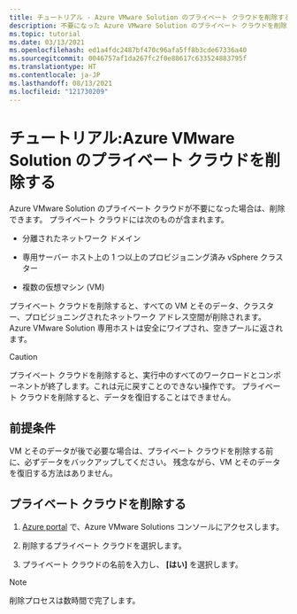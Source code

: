 ```yaml
---
title: チュートリアル - Azure VMware Solution のプライベート クラウドを削除する
description: 不要になった Azure VMware Solution のプライベート クラウドを削除する方法について説明します。
ms.topic: tutorial
ms.date: 03/13/2021
ms.openlocfilehash: ed1a4fdc2487bf470c96afa5ff8b3cde67336a40
ms.sourcegitcommit: 0046757af1da267fc2f0e88617c633524883795f
ms.translationtype: HT
ms.contentlocale: ja-JP
ms.lasthandoff: 08/13/2021
ms.locfileid: "121730209"
---
```

# <a name="tutorial-delete-an-azure-vmware-solution-private-cloud"></a>チュートリアル:Azure VMware Solution のプライベート クラウドを削除する

Azure VMware Solution のプライベート クラウドが不要になった場合は、削除できます。 プライベート クラウドには次のものが含まれます。

* 分離されたネットワーク ドメイン

* 専用サーバー ホスト上の 1 つ以上のプロビジョニング済み vSphere クラスター

* 複数の仮想マシン (VM)

プライベート クラウドを削除すると、すべての VM とそのデータ、クラスター、プロビジョニングされたネットワーク アドレス空間が削除されます。 Azure VMware Solution 専用ホストは安全にワイプされ、空きプールに返されます。   

> [!CAUTION]
> プライベート クラウドを削除すると、実行中のすべてのワークロードとコンポーネントが終了します。これは元に戻すことのできない操作です。 プライベート クラウドを削除すると、データを復旧することはできません。

## <a name="prerequisites"></a>前提条件

VM とそのデータが後で必要な場合は、プライベート クラウドを削除する前に、必ずデータをバックアップしてください。  残念ながら、VM とそのデータを復旧する方法はありません。


## <a name="delete-the-private-cloud"></a>プライベート クラウドを削除する

1. [Azure portal](https://portal.azure.com) で、Azure VMware Solutions コンソールにアクセスします。

2. 削除するプライベート クラウドを選択します。
 
3. プライベート クラウドの名前を入力し、 **[はい]** を選択します。 

>[!NOTE]
>削除プロセスは数時間で完了します。  
